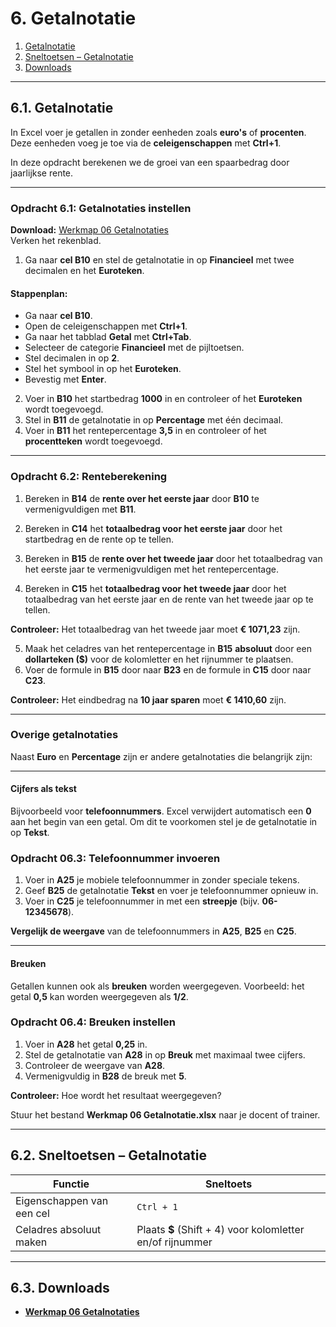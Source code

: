 # 6. Getalnotatie

1. [Getalnotatie](#1-getalnotatie)  
2. [Sneltoetsen – Getalnotatie](#2-sneltoetsen--getalnotatie)  
3. [Downloads](#3-downloads)  

---

## 6.1. Getalnotatie

In Excel voer je getallen in zonder eenheden zoals **euro's** of **procenten**. Deze eenheden voeg je toe via de **celeigenschappen** met **Ctrl+1**.

In deze opdracht berekenen we de groei van een spaarbedrag door jaarlijkse rente.

---

### Opdracht 6.1: Getalnotaties instellen

**Download:** [Werkmap 06 Getalnotaties](https://www.eduvip.nl/cms/files/Werkmap-05-celadressering.xlsx)  
Verken het rekenblad.

1. Ga naar **cel B10** en stel de getalnotatie in op **Financieel** met twee decimalen en het **Euroteken**.

#### Stappenplan:

- Ga naar **cel B10**.  
- Open de celeigenschappen met **Ctrl+1**.  
- Ga naar het tabblad **Getal** met **Ctrl+Tab**.  
- Selecteer de categorie **Financieel** met de pijltoetsen.  
- Stel decimalen in op **2**.  
- Stel het symbool in op het **Euroteken**.  
- Bevestig met **Enter**.

2. Voer in **B10** het startbedrag **1000** in en controleer of het **Euroteken** wordt toegevoegd.  
3. Stel in **B11** de getalnotatie in op **Percentage** met één decimaal.  
4. Voer in **B11** het rentepercentage **3,5** in en controleer of het **procentteken** wordt toegevoegd.

---

### Opdracht 6.2: Renteberekening

1. Bereken in **B14** de **rente over het eerste jaar** door **B10** te vermenigvuldigen met **B11**.  
2. Bereken in **C14** het **totaalbedrag voor het eerste jaar** door het startbedrag en de rente op te tellen.

3. Bereken in **B15** de **rente over het tweede jaar** door het totaalbedrag van het eerste jaar te vermenigvuldigen met het rentepercentage.  
4. Bereken in **C15** het **totaalbedrag voor het tweede jaar** door het totaalbedrag van het eerste jaar en de rente van het tweede jaar op te tellen.

**Controleer:** Het totaalbedrag van het tweede jaar moet **€ 1071,23** zijn.

5. Maak het celadres van het rentepercentage in **B15** **absoluut** door een **dollarteken ($)** voor de kolomletter en het rijnummer te plaatsen.  
6. Voer de formule in **B15** door naar **B23** en de formule in **C15** door naar **C23**.

**Controleer:** Het eindbedrag na **10 jaar sparen** moet **€ 1410,60** zijn.

---

### Overige getalnotaties

Naast **Euro** en **Percentage** zijn er andere getalnotaties die belangrijk zijn:

---

#### Cijfers als tekst

Bijvoorbeeld voor **telefoonnummers**. Excel verwijdert automatisch een **0** aan het begin van een getal. Om dit te voorkomen stel je de getalnotatie in op **Tekst**.

### Opdracht 06.3: Telefoonnummer invoeren

1. Voer in **A25** je mobiele telefoonnummer in zonder speciale tekens.  
2. Geef **B25** de getalnotatie **Tekst** en voer je telefoonnummer opnieuw in.  
3. Voer in **C25** je telefoonnummer in met een **streepje** (bijv. **06-12345678**).

**Vergelijk de weergave** van de telefoonnummers in **A25**, **B25** en **C25**.

---

#### Breuken

Getallen kunnen ook als **breuken** worden weergegeven. Voorbeeld: het getal **0,5** kan worden weergegeven als **1/2**.

### Opdracht 06.4: Breuken instellen

1. Voer in **A28** het getal **0,25** in.  
2. Stel de getalnotatie van **A28** in op **Breuk** met maximaal twee cijfers.  
3. Controleer de weergave van **A28**.  
4. Vermenigvuldig in **B28** de breuk met **5**.  

**Controleer:** Hoe wordt het resultaat weergegeven?

Stuur het bestand **Werkmap 06 Getalnotatie.xlsx** naar je docent of trainer.

---

## 6.2. Sneltoetsen – Getalnotatie

| Functie                     | Sneltoets             |
|-----------------------------|-----------------------|
| Eigenschappen van een cel    | `Ctrl + 1`            |
| Celadres absoluut maken      | Plaats **$** (Shift + 4) voor kolomletter en/of rijnummer |

---

## 6.3. Downloads

- **[Werkmap 06 Getalnotaties](https://www.eduvip.nl/cms/files/Werkmap-05-celadressering.xlsx)**
